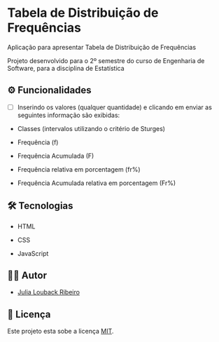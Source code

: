 # Tabela de Distribuição de Frequências 



Aplicação para apresentar Tabela de Distribuição de Frequências 

Projeto desenvolvido para o 2º semestre do curso de Engenharia de Software, para a disciplina de Estatística 



 ## ⚙ Funcionalidades

- [ ] Inserindo os valores (qualquer quantidade) e clicando em enviar as seguintes informação são exibidas:

- Classes (intervalos utilizando o critério de Sturges)

- Frequência (f)

- Frequência Acumulada (F)

- Frequência relativa em porcentagem (fr%)

- Frequência Acumulada relativa em porcentagem (Fr%)

  

## 🛠 Tecnologias 

- HTML

- CSS

- JavaScript

  

## 👩‍💻 Autor

- [Julia Louback Ribeiro](https://github.com/JuliaLouback)



## 📝 Licença

Este projeto esta sobe a licença [MIT](https://github.com/JuliaLouback/TabelaFrequencia/LICENSE).

